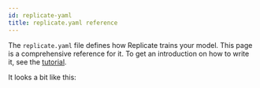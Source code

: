 ```yaml
---
id: replicate-yaml
title: replicate.yaml reference
---
```


The `replicate.yaml` file defines how Replicate trains your model. This page is a comprehensive reference for it. To get an introduction on how to write it, see the [tutorial](tutorial.md).

It looks a bit like this:

```yaml

```
